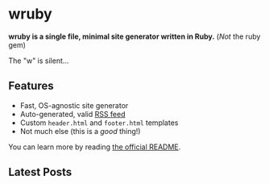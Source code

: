 # wruby

**wruby is a single file, minimal site generator written in Ruby.** (*Not* the ruby gem)

The "w" is silent...

## Features

* Fast, OS-agnostic site generator
* Auto-generated, valid [RSS feed](/index.rss)
* Custom `header.html` and `footer.html` templates
* Not much else (this is a *good* thing!)

You can learn more by reading [the official README](https://git.btxx.org/wruby/about).

## Latest Posts

[comment]: # (Your latest posts will be added here on build)
